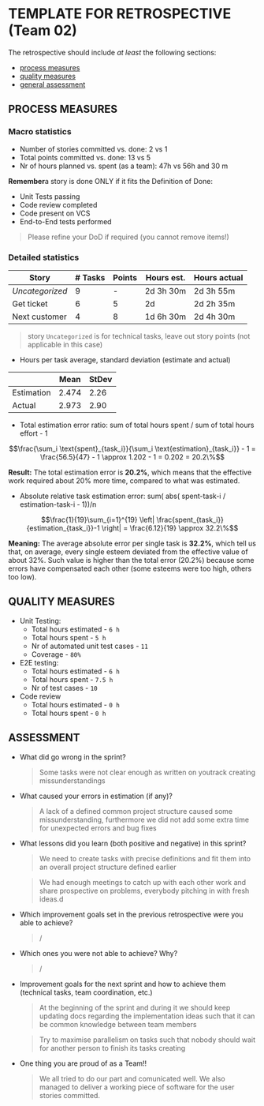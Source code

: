 # TEMPLATE FOR RETROSPECTIVE (Team 02)

The retrospective should include _at least_ the following
sections:

- [process measures](#process-measures)
- [quality measures](#quality-measures)
- [general assessment](#assessment)

## PROCESS MEASURES

### Macro statistics

- Number of stories committed vs. done: 2 vs 1
- Total points committed vs. done: 13 vs 5
- Nr of hours planned vs. spent (as a team): 47h vs 56h and 30 m

**Remember**a story is done ONLY if it fits the Definition of Done:

- Unit Tests passing
- Code review completed
- Code present on VCS
- End-to-End tests performed

> Please refine your DoD if required (you cannot remove items!)

### Detailed statistics

| Story           | # Tasks | Points | Hours est. | Hours actual |
| --------------- | ------- | ------ | ---------- | ------------ |
| _Uncategorized_ | 9       | -      | 2d 3h 30m  | 2d 3h 55m    |
| Get ticket      | 6       | 5      | 2d         | 2d 2h 35m    |
| Next customer   | 4       | 8      | 1d 6h 30m  | 2d 4h 30m    |

> story `Uncategorized` is for technical tasks, leave out story points (not applicable in this case)

- Hours per task average, standard deviation (estimate and actual)

|            | Mean  | StDev |
| ---------- | ----- | ----- |
| Estimation | 2.474 | 2.26  |
| Actual     | 2.973 | 2.90  |

- Total estimation error ratio: sum of total hours spent / sum of total hours effort - 1

$$\frac{\sum_i \text{spent}_{task_i}}{\sum_i \text{estimation}_{task_i}} - 1 = \frac{56.5}{47} - 1 \approx 1.202 - 1 = 0.202 = 20.2\%$$

**Result:** The total estimation error is **20.2%**, which means that the effective work required about 20% more time, compared to what was estimated.

- Absolute relative task estimation error: sum( abs( spent-task-i / estimation-task-i - 1))/n

$$\frac{1}{19}\sum_{i=1}^{19} \left| \frac{spent_{task_i}}{estimation_{task_i}}-1 \right| = \frac{6.12}{19} \approx 32.2\%$$

**Meaning:** The average absolute error per single task is **32.2%**, which tell us that, on average, every single esteem deviated from the effective value of about 32%. Such value is higher than the total error (20.2%) because some errors have compensated each other (some esteems were too high, others too low).

## QUALITY MEASURES

- Unit Testing:
  - Total hours estimated - `6 h`
  - Total hours spent - `5 h`
  - Nr of automated unit test cases - `11`
  - Coverage - `80%`
- E2E testing:
  - Total hours estimated - `6 h`
  - Total hours spent - `7.5 h`
  - Nr of test cases - `10`
- Code review
  - Total hours estimated - `0 h`
  - Total hours spent - `0 h`

## ASSESSMENT

- What did go wrong in the sprint?

  > Some tasks were not clear enough as written on youtrack creating missunderstandings

- What caused your errors in estimation (if any)?

  > A lack of a defined common project structure caused some missunderstanding, furthermore we did not add some extra time for unexpected errors and bug fixes

- What lessons did you learn (both positive and negative) in this sprint?

  > We need to create tasks with precise definitions and fit them into an overall project structure defined earlier

  > We had enough meetings to catch up with each other work and share prospective on problems, everybody pitching in with fresh ideas.d

- Which improvement goals set in the previous retrospective were you able to achieve?

  > /

- Which ones you were not able to achieve? Why?

  > /

- Improvement goals for the next sprint and how to achieve them (technical tasks, team coordination, etc.)

  > At the beginning of the sprint and during it we should keep updating docs regarding the implementation ideas such that it can be common knowledge between team members

  > Try to maximise parallelism on tasks such that nobody should wait for another person to finish its tasks creating

- One thing you are proud of as a Team!!

  > We all tried to do our part and comunicated well.
  > We also managed to deliver a working piece of software for the user stories committed.
